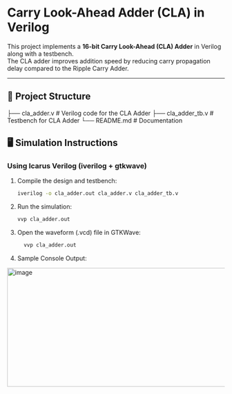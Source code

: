# Carry Look-Ahead Adder (CLA) in Verilog

This project implements a **16-bit Carry Look-Ahead (CLA) Adder** in Verilog along with a testbench.  
The CLA adder improves addition speed by reducing carry propagation delay compared to the Ripple Carry Adder.

---

## 📂 Project Structure
├── cla_adder.v # Verilog code for the CLA Adder
├── cla_adder_tb.v # Testbench for CLA Adder
└── README.md # Documentation

## 🖥️ Simulation Instructions

### Using **Icarus Verilog (iverilog + gtkwave)**
1. Compile the design and testbench:
   ```bash
   iverilog -o cla_adder.out cla_adder.v cla_adder_tb.v

2. Run the simulation:

   ```bash
   vvp cla_adder.out


3. Open the waveform (.vcd) file in GTKWave:

    ```bash
      vvp cla_adder.out
   
4. Sample Console Output:
   
<img width="671" height="276" alt="image" src="https://github.com/user-attachments/assets/fd04d639-3bdc-4f38-b69b-7e80e970f65f" />

